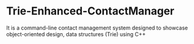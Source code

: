 # Trie-Enhanced-ContactManager
It is a command-line contact management system designed to showcase object-oriented design, data structures (Trie) using C++
